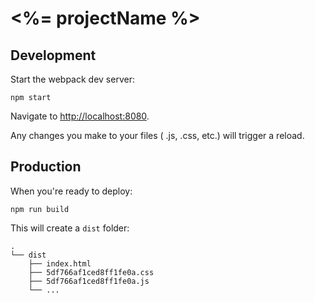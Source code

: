 
# <%= projectName %>

## Development

Start the webpack dev server:

    npm start

Navigate to <http://localhost:8080>.

Any changes you make to your files ( .js, .css, etc.) will trigger a reload.

## Production

When you're ready to deploy:

    npm run build

This will create a `dist` folder:

    .
    └── dist
        ├── index.html 
        ├── 5df766af1ced8ff1fe0a.css
        ├── 5df766af1ced8ff1fe0a.js
        └── ...

